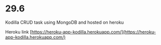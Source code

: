 # 29.6

Kodilla CRUD task using MongoDB and hosted on heroku

Heroku link [https://heroku-app-kodilla.herokuapp.com/](https://heroku-app-kodilla.herokuapp.com/)